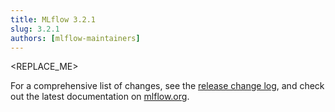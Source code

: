 ```yaml
---
title: MLflow 3.2.1
slug: 3.2.1
authors: [mlflow-maintainers]
---
```


<REPLACE_ME>

For a comprehensive list of changes, see the [release change log](https://github.com/mlflow/mlflow/releases/tag/v3.2.1), and check out the latest documentation on [mlflow.org](http://mlflow.org/).
